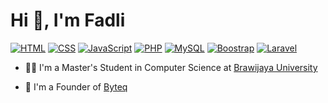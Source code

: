 <h1 align="left">Hi 👋, I'm Fadli</h1>

<p dir="auto">
    <a target="_blank" rel="noopener noreferrer nofollow" href="#"
        ><img
            alt="HTML"
            src="https://img.shields.io/badge/HTML-Expert-E44D27"
            style="max-width: 100%"
    /></a>
    <a target="_blank" rel="noopener noreferrer nofollow" href="#"
        ><img
            alt="CSS"
            src="https://img.shields.io/badge/CSS-Expert-274DE3"
            style="max-width: 100%"
    /></a>
    <a target="_blank" rel="noopener noreferrer nofollow" href="#"
        ><img
            alt="JavaScript"
            src="https://img.shields.io/badge/JavaScript-Expert-FCDC00"
            style="max-width: 100%"
    /></a>
    <a target="_blank" rel="noopener noreferrer nofollow" href="#"
        ><img
            alt="PHP"
            src="https://img.shields.io/badge/PHP-Intermediate-7A86B8"
            style="max-width: 100%"
    /></a>
    <a target="_blank" rel="noopener noreferrer nofollow" href="#"
        ><img
            alt="MySQL"
            src="https://img.shields.io/badge/MySQL-Intermediate-3D6E93"
            style="max-width: 100%"
    /></a>
    <a target="_blank" rel="noopener noreferrer nofollow" href="#"
        ><img
            alt="Boostrap"
            src="https://img.shields.io/badge/Boostrap-Expert-6F2CF4"
            style="max-width: 100%"
    /></a>
    <a target="_blank" rel="noopener noreferrer nofollow" href="#"
        ><img
            alt="Laravel"
            src="https://img.shields.io/badge/Laravel-Intermediate-EE4131"
            style="max-width: 100%"
    /></a>
</p>

- 👨‍💻 I'm a Master's Student in Computer Science at [Brawijaya University](https://ub.ac.id/)

- 🤝 I'm a Founder of [Byteq](https://byteq.my.id/)
